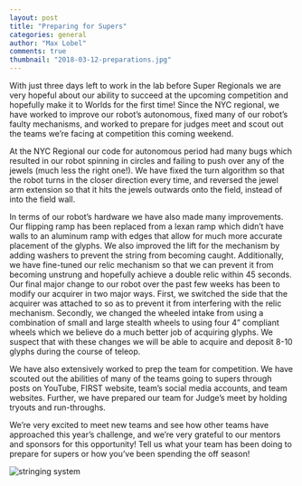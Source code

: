 ```yaml
---
layout: post
title: "Preparing for Supers"
categories: general
author: "Max Lobel"
comments: true
thumbnail: "2018-03-12-preparations.jpg"
---
```


With just three days left to work in the lab before Super Regionals we are very hopeful about our ability to succeed at the upcoming competition and hopefully make it to Worlds for the first time! Since the NYC regional, we have worked to improve our robot’s autonomous, fixed many of our robot’s faulty mechanisms, and worked to prepare for judges meet and scout out the teams we’re facing at competition this coming weekend.

At the NYC Regional our code for autonomous period had many bugs which resulted in our robot spinning in circles and failing to push over any of the jewels (much less the right one!). We have fixed the turn algorithm so that the robot turns in the closer direction every time, and reversed the jewel arm extension so that it hits the jewels outwards onto the field, instead of into the field wall.

In terms of our robot’s hardware we have also made many improvements. Our flipping ramp has been replaced from a lexan ramp which didn’t have walls to an aluminum ramp with edges that allow for much more accurate placement of the glyphs. We also improved the lift for the mechanism by adding washers to prevent the string from becoming caught. Additionally, we have fine-tuned our relic mechanism so that we can prevent it from becoming unstrung and hopefully achieve a double relic within 45 seconds. Our final major change to our robot over the past few weeks has been to modify our acquirer in two major ways. First, we switched the side that the acquirer was attached to so as to prevent it from interfering with the relic mechanism. Secondly, we changed the wheeled intake from using a combination of small and large stealth wheels to using four 4” compliant wheels which we believe do a much better job of acquiring glyphs. We suspect that with these changes we will be able to acquire and deposit 8-10 glyphs during the course of teleop.

We have also extensively worked to prep the team for competition. We have scouted out the abilities of many of the teams going to supers through posts on YouTube, FIRST website, team’s social media accounts, and team websites. Further, we have prepared our team for Judge’s meet by holding tryouts and run-throughs.

We’re very excited to meet new teams and see how other teams have approached this year’s challenge, and we’re very grateful to our mentors and sponsors for this opportunity! Tell us what your team has been doing to prepare for supers or how you’ve been spending the off season!

![stringing system](https://imgur.com/R26kksh.jpg)
